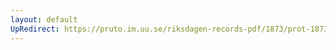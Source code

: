 ```yaml
---
layout: default
UpRedirect: https://pruto.im.uu.se/riksdagen-records-pdf/1873/prot-1873--fk--130/prot-1873--fk--130_007.pdf
---
```

